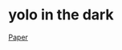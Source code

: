 # yolo in the dark

[Paper](https://paperswithcode.com/paper/yolo-in-the-dark-domain-adaptation-method-for)



